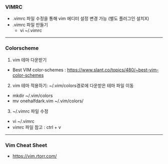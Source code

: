 ### VIMRC
- .vimrc 파일 수정을 통해 vim 에디터 설정 변경 가능 (별도 플러그인 설치X)
- .vimrc 파일 만들기
  - vi ~/.vimrc
---
### Colorscheme
1. vim 테마 다운받기
  - Best VIM color-schemes : https://www.slant.co/topics/480/~best-vim-color-schemes
2. vim 테마 적용하기: ~/.vim/colors경로에 다운받은 테마 파일 이동
  - mkdir ~/.vim/colors
  - mv onehalfdark.vim ~/.vim/colors/
3. ~/.vimrc 파일 수정
  - vi ~/.vimrc
  - vimrc 파일 참고 : ctrl + v
---
### Vim Cheat Sheet
- https://vim.rtorr.com/
